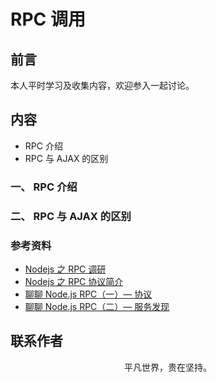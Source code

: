 # RPC 调用

## 前言

本人平时学习及收集内容，欢迎参入一起讨论。

## 内容

- RPC 介绍
- RPC 与 AJAX 的区别

### 一、 RPC 介绍



### 二、 RPC 与 AJAX 的区别

### 参考资料

- [Nodejs 之 RPC 调研](https://shopee-sc.github.io/blog/2019/11/22/rpc)
- [Nodejs 之 RPC 协议简介](https://mp.weixin.qq.com/s/AhKoUpYA4mCwhbxMRRqjBA)
- [聊聊 Node.js RPC（一）— 协议](https://zhuanlan.zhihu.com/p/38012481)
- [聊聊 Node.js RPC（二）— 服务发现](https://zhuanlan.zhihu.com/p/40606909)

## 联系作者

<div align="center">
    <p>
        平凡世界，贵在坚持。
    </p>
    <img :src="$withBase('/about/contact.png')" />
</di